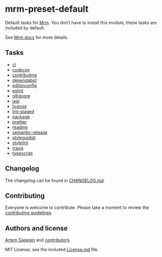 <!-- Default -->

# mrm-preset-default

Default tasks for [Mrm](https://github.com/sapegin/mrm). You don’t have to install this module, these tasks are included by default.

See [Mrm docs](https://mrm.js.org/docs/getting-started) for more details.

## Tasks

<!-- textlint-disable terminology -->

- [ci](https://github.com/sapegin/mrm/tree/master/packages/mrm-task-ci)
- [codecov](https://github.com/sapegin/mrm/tree/master/packages/mrm-task-codecov)
- [contributing](https://github.com/sapegin/mrm/tree/master/packages/mrm-task-contributing)
- [dependabot](https://github.com/sapegin/mrm/tree/master/packages/mrm-task-dependabot)
- [editorconfig](https://github.com/sapegin/mrm/tree/master/packages/mrm-task-editorconfig)
- [eslint](https://github.com/sapegin/mrm/tree/master/packages/mrm-task-eslint)
- [gitignore](https://github.com/sapegin/mrm/tree/master/packages/mrm-task-gitignore)
- [jest](https://github.com/sapegin/mrm/tree/master/packages/mrm-task-jest)
- [license](https://github.com/sapegin/mrm/tree/master/packages/mrm-task-license)
- [lint-staged](https://github.com/sapegin/mrm/tree/master/packages/mrm-task-lint-staged)
- [package](https://github.com/sapegin/mrm/tree/master/packages/mrm-task-package)
- [prettier](https://github.com/sapegin/mrm/tree/master/packages/mrm-task-prettier)
- [readme](https://github.com/sapegin/mrm/tree/master/packages/mrm-task-readme)
- [semantic-release](https://github.com/sapegin/mrm/tree/master/packages/mrm-task-semantic-release)
- [styleguidist](https://github.com/sapegin/mrm/tree/master/packages/mrm-task-styleguidist)
- [stylelint](https://github.com/sapegin/mrm/tree/master/packages/mrm-task-stylelint)
- [travis](https://github.com/sapegin/mrm/tree/master/packages/mrm-task-travis)
- [typescript](https://github.com/sapegin/mrm/tree/master/packages/mrm-task-typescript)

<!-- textlint-enable -->

## Changelog

The changelog can be found in [CHANGELOG.md](CHANGELOG.md).

## Contributing

Everyone is welcome to contribute. Please take a moment to review the [contributing guidelines](../../Contributing.md).

## Authors and license

[Artem Sapegin](https://sapegin.me) and [contributors](https://github.com/sapegin/mrm/graphs/contributors).

MIT License, see the included [License.md](License.md) file.
